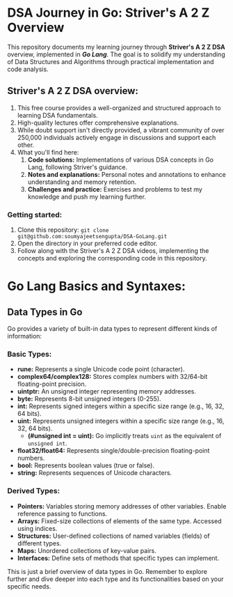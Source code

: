 # DSA Journey in Go: Striver's A 2 Z Overview
This repository documents my learning journey through **Striver's A 2 Z DSA** overview, implemented in ***Go Lang***. The goal is to solidify my understanding of Data Structures and Algorithms through practical implementation and code analysis.

## Striver's A 2 Z DSA overview:

1. This free course provides a well-organized and structured approach to learning DSA fundamentals.
2. High-quality lectures offer comprehensive explanations.
3. While doubt support isn't directly provided, a vibrant community of over 250,000 individuals actively engage in discussions and support each other.
4. What you'll find here:
    1. **Code solutions:** Implementations of various DSA concepts in Go Lang, following Striver's guidance.
    2. **Notes and explanations:** Personal notes and annotations to enhance understanding and memory retention.
    3. **Challenges and practice:** Exercises and problems to test my knowledge and push my learning further.

### Getting started:

1. Clone this repository: `git clone git@github.com:soumyajeetsengupta/DSA-GoLang.git`
2. Open the directory in your preferred code editor.
3. Follow along with the Striver's A 2 Z DSA videos, implementing the concepts and exploring the corresponding code in this repository.

# Go Lang Basics and Syntaxes:

## Data Types in Go

Go provides a variety of built-in data types to represent different kinds of information:

### Basic Types:

* **rune:** Represents a single Unicode code point (character).
* **complex64/complex128:** Stores complex numbers with 32/64-bit floating-point precision.
* **uintptr:** An unsigned integer representing memory addresses.
* **byte:** Represents 8-bit unsigned integers (0-255).
* **int:** Represents signed integers within a specific size range (e.g., 16, 32, 64 bits).
* **uint:** Represents unsigned integers within a specific size range (e.g., 16, 32, 64 bits).
    * **(#unsigned int = uint):** Go implicitly treats `uint` as the equivalent of `unsigned int`.
* **float32/float64:** Represents single/double-precision floating-point numbers.
* **bool:** Represents boolean values (true or false).
* **string:** Represents sequences of Unicode characters.

### Derived Types:

* **Pointers:** Variables storing memory addresses of other variables. Enable reference passing to functions.
* **Arrays:** Fixed-size collections of elements of the same type. Accessed using indices.
* **Structures:** User-defined collections of named variables (fields) of different types.
* **Maps:** Unordered collections of key-value pairs.
* **Interfaces:** Define sets of methods that specific types can implement.

This is just a brief overview of data types in Go. Remember to explore further and dive deeper into each type and its functionalities based on your specific needs.
